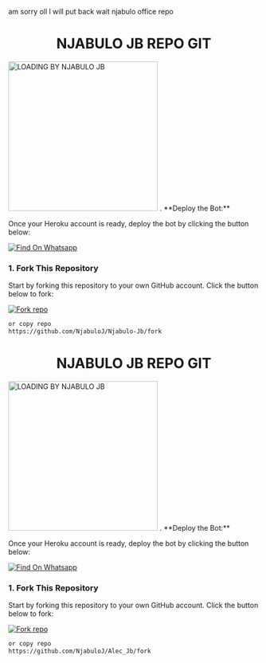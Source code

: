 am sorry oll l will put back wait njabulo office repo

<h1 align="center">  NJABULO JB REPO GIT </h1>
  <a href="https://github.com/NjabuloJ/Njabulo-Jb"><img src="https://img.shields.io/badge/Repo%20Njabulo%20Jb-white" alt="LOADING BY NJABULO JB " width="300"></a>
  . **Deploy the Bot:**

   Once your Heroku account is ready, deploy the bot by clicking the button below:

[![Find On Whatsapp ](https://img.shields.io/badge/➤Click-Here-red.svg)](https://dashboard.heroku.com/new?template=https://github.com/NjabuloJ/Njabulo-Jb)

### 1. Fork This Repository

Start by forking this repository to your own GitHub account. Click the button below to fork:

<a href='https://github.com/NjabuloJ/Njabulo-Jb/fork' target="_blank"><img alt='Fork repo' src='https://img.shields.io/badge/Fork This Repo-black?style=for-the-badge&logo=git&logoColor=white'/></a>

   ```bash
   or copy repo 
   https://github.com/NjabuloJ/Njabulo-Jb/fork
   ```

<h1 align="center">  NJABULO JB REPO GIT </h1>
  <a href="https://github.com/NjabuloJ/Alec_Jb"><img src="https://img.shields.io/badge/Repo%20Alec%20Jb-white" alt="LOADING BY NJABULO JB " width="300"></a>
  . **Deploy the Bot:**

   Once your Heroku account is ready, deploy the bot by clicking the button below:

[![Find On Whatsapp ](https://img.shields.io/badge/➤Click-Here-red.svg)](https://dashboard.heroku.com/new?template=https://github.com/NjabuloJ/Alec-Jb)

### 1. Fork This Repository

Start by forking this repository to your own GitHub account. Click the button below to fork:

<a href='https://github.com/NjabuloJ/Alec_Jb/fork' target="_blank"><img alt='Fork repo' src='https://img.shields.io/badge/Fork This Repo-black?style=for-the-badge&logo=git&logoColor=white'/></a>

   ```bash
   or copy repo 
   https://github.com/NjabuloJ/Alec_Jb/fork
   ```

